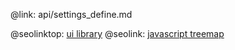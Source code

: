 @link: api/settings_define.md

@seolinktop: [ui library](https://webix.com)
@seolink: [javascript treemap](https://webix.com/widget/treemap/)